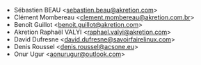 - Sébastien BEAU \<<sebastien.beau@akretion.com>\>
- Clément Mombereau \<<clement.mombereau@akretion.com.br>\>
- Benoît Guillot \<<benoit.guillot@akretion.com>\>
- Akretion Raphaël VALYI \<<raphael.valyi@akretion.com>\>
- David Dufresne \<<david.dufresne@savoirfairelinux.com>\>
- Denis Roussel \<<denis.roussel@acsone.eu>\>
- Onur Ugur \<<aonurugur@outlook.com>\>
